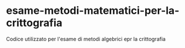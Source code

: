 # esame-metodi-matematici-per-la-crittografia
Codice utilizzato per l'esame di metodi algebrici epr la crittografia

